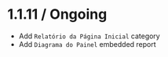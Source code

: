 1.1.11 / Ongoing
==================
* Add `Relatório da Página Inicial` category
* Add `Diagrama do Painel` embedded report